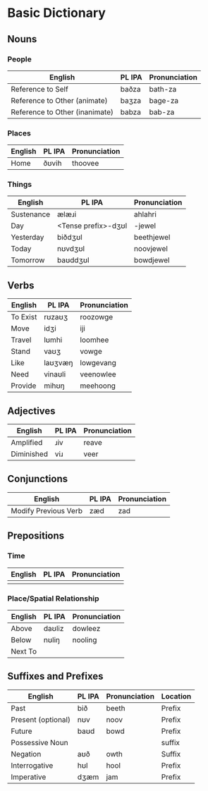# Basic Dictionary
## Nouns
### People
| English | PL IPA | Pronunciation |
| --- | --- | --- |
| Reference to Self | baðza | bath-za |
| Reference to Other (animate) | baʒza | bage-za |
| Reference to Other (inanimate) | babza | bab-za |

### Places
| English | PL IPA | Pronunciation |
| --- | --- | --- |
| Home | ðʊvih | thoovee |

### Things
| English | PL IPA | Pronunciation |
| --- | --- | --- |
| Sustenance | ælæɹi | ahlahri |
| Day | \<Tense prefix>-dʒʊl  | -jewel |
| Yesterday | biðdʒʊl | beethjewel |
| Today | nʊvdʒʊl | noovjewel |
| Tomorrow | baʊddʒʊl | bowdjewel |




## Verbs

| English | PL IPA | Pronunciation |
| --- | --- | --- |
| To Exist | rʊzaʊʒ | roozowge |
| Move | idʒi | iji |
| Travel | lʊmhi | loomhee |
| Stand | vaʊʒ | vowge |
| Like | laʊʒvæŋ | lowgevang |
| Need | vinaʊli | veenowlee |
| Provide | mihʊŋ | meehoong |

## Adjectives

| English | PL IPA | Pronunciation |
| --- | --- | --- |
| Amplified | ɹiv | reave |
| Diminished | viɹ | veer |

## Conjunctions

| English | PL IPA | Pronunciation |
| --- | --- | --- |
| Modify Previous Verb | zæd | zad |

## Prepositions
### Time
| English | PL IPA | Pronunciation |
| --- | --- | --- |
|  |  |  |
### Place/Spatial Relationship
| English | PL IPA | Pronunciation |
| --- | --- | --- |
| Above | daʊliz | dowleez |
| Below | nʊliŋ | nooling |
| Next To |  |  |

## Suffixes and Prefixes

| English | PL IPA | Pronunciation | Location |
| --- | --- | --- | --- |
| Past | bið | beeth | Prefix |
| Present (optional) | nʊv | noov | Prefix |
| Future | baʊd | bowd | Prefix |
| Possessive Noun | | | suffix |
| Negation | aʊð | owth | Suffix |
| Interrogative | hʊl | hool | Prefix |
| Imperative | dʒæm | jam | Prefix |

